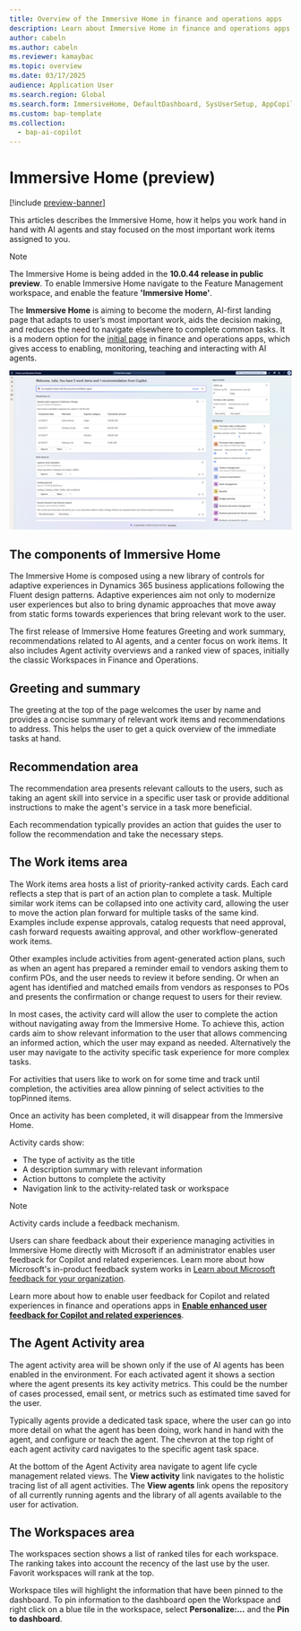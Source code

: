 ```yaml
---
title: Overview of the Immersive Home in finance and operations apps
description: Learn about Immersive Home in finance and operations apps and and how it helps you to work with AI agents stay focused on your essential work.
author: cabeln
ms.author: cabeln
ms.reviewer: kamaybac
ms.topic: overview
ms.date: 03/17/2025
audience: Application User
ms.search.region: Global
ms.search.form: ImmersiveHome, DefaultDashboard, SysUserSetup, AppCopilotAgentActivity, AppCopilotAgentLifecycle
ms.custom: bap-template
ms.collection:
  - bap-ai-copilot
---
```


# Immersive Home (preview)

[!include [preview-banner](../includes/preview-banner.md)]

This articles describes the Immersive Home, how it helps you work hand in hand with AI agents and stay focused on the most important work items assigned to you.

> [!NOTE]
> The Immersive Home is being added in the **10.0.44 release in public preview**. To enable Immersive Home navigate to the Feature Management workspace, and enable the feature **'Immersive Home'**.  

The **Immersive Home** is aiming to become the  modern, AI-first landing page that adapts to user’s most important work, aids the decision making, and reduces the need to navigate elsewhere to complete common tasks. It is a modern option for the [initial page](../../fin-ops/organization-administration/tasks/set-users-initial-page.md) in finance and operations apps, which gives access to enabling, monitoring, teaching and interacting with AI agents.

[![Screenshot of the Immersive Home experience.](./media/immersive-home.png)](./media/immersive-home.png)

## The components of Immersive Home

The Immersive Home is composed using a new library of controls for adaptive experiences in Dynamics 365 business applications following the Fluent design patterns. Adaptive experiences aim not only to modernize user experiences but also to bring dynamic approaches that move away from static forms towards experiences that bring relevant work to the user.

The first release of Immersive Home features Greeting and work summary, recommendations related to AI agents, and a center focus on work items. It also includes Agent activity overviews and a ranked view of spaces, initially the classic Workspaces in Finance and Operations.

## Greeting and summary

The greeting at the top of the page welcomes the user by name and provides a concise summary of relevant work items and recommendations to address. This helps the user to get a quick overview of the immediate tasks at hand.  

## Recommendation area

The recommendation area presents relevant callouts to the users, such as taking an agent skill into service in a specific user task or provide additional instructions to make the agent's service in a task more beneficial.

Each recommendation typically provides an action that guides the user to follow the recommendation and take the necessary steps.

## The Work items area

The Work items area hosts a list of priority-ranked activity cards. Each card reflects a step that is part of an action plan to complete a task. Multiple similar work items can be collapsed into one activity card, allowing the user to move the action plan forward for multiple tasks of the same kind.
Examples include expense approvals, catalog requests that need approval, cash forward requests awaiting approval, and other workflow-generated work items.

Other examples include activities from agent-generated action plans, such as when an agent has prepared a reminder email to vendors asking them to confirm POs, and the user needs to review it before sending. Or when an agent has identified and matched emails from vendors as responses to POs and presents the confirmation or change request to users for their review.

In most cases, the activity card will allow the user to complete the action without navigating away from the Immersive Home. To achieve this, action cards aim to show relevant information to the user that allows commencing an informed action, which the user may expand as needed. Alternatively the user may navigate to the activity specific task experience for more complex tasks.  

For activities that users like to work on for some time and track until completion, the activities area allow pinning of select activities to the topPinned items.

Once an activity has been completed, it will disappear from the Immersive Home.

Activity cards show:

- The type of activity as the title
- A description summary with relevant information
- Action buttons to complete the activity
- Navigation link to the activity-related task or workspace

> [!NOTE]
> Activity cards include a feedback mechanism. 
>
> Users can share feedback about their experience managing activities in Immersive Home directly with Microsoft if an administrator enables user feedback for Copilot and related experiences. Learn more about how Microsoft's in-product feedback system works in [Learn about Microsoft feedback for your organization](/microsoft-365/admin/misc/feedback-user-control). 
>
>Learn more about how to enable user feedback for Copilot and related experiences in finance and operations apps in [**Enable enhanced user feedback for Copilot and related experiences**](/dynamics365/fin-ops-core/dev-itpro/copilot/enable-copilot-feedback).
  
## The Agent Activity area

The agent activity area will be shown only if the use of AI agents has been enabled in the environment. For each activated agent it shows a section where the agent presents its key activity metrics. This could be the number of cases processed, email sent, or metrics such as estimated time saved for the user.

Typically agents provide a dedicated task space, where the user can go into more detail on what the agent has been doing, work hand in hand with the agent, and configure or teach the agent. The chevron at the top right of each agent activity card navigates to the specific agent task space.

At the bottom of the Agent Activity area navigate to agent life cycle management related views. The **View activity** link navigates to the holistic tracing list of all agent activities. The **View agents** link opens the repository of all currently running agents and the library of all agents available to the user for activation.

## The Workspaces area

The workspaces section shows a list of ranked tiles for each workspace. The ranking takes into account the recency of the last use by the user. Favorit workspaces will rank at the top.  

Workspace tiles will highlight the information that have been pinned to the dashboard. To pin information to the dashboard open the Workspace and right click on a blue tile in the workspace, select **Personalize:...** and the **Pin to dashboard**.